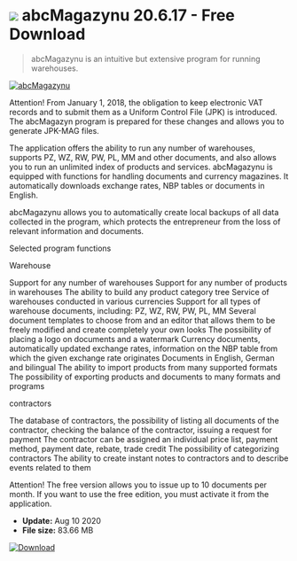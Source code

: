 # ![](https://cdn.softexe.net/static/icon/win.gif) abcMagazynu 20.6.17 - Free Download

> abcMagazynu is an intuitive but extensive program for running warehouses.

[![abcMagazynu](https://gallery.dpcdn.pl/imgc/Tools/77659/g_-_420x350_1.5_-_x20170917173337_0.jpg)](https://softexe.net/win/business/management/abcmagazynu:haca.html)

Attention! From January 1, 2018, the obligation to keep electronic VAT records and to submit them as a Uniform Control File (JPK) is introduced. The abcMagazyn program is prepared for these changes and allows you to generate JPK-MAG files.
 
 The application offers the ability to run any number of warehouses, supports PZ, WZ, RW, PW, PL, MM and other documents, and also allows you to run an unlimited index of products and services. abcMagazynu is equipped with functions for handling documents and currency magazines. It automatically downloads exchange rates, NBP tables or documents in English.
 
 abcMagazynu allows you to automatically create local backups of all data collected in the program, which protects the entrepreneur from the loss of relevant information and documents. 
 
 Selected program functions
 
 Warehouse
 
 Support for any number of warehouses
 Support for any number of products in warehouses
 The ability to build any product category tree
 Service of warehouses conducted in various currencies
 Support for all types of warehouse documents, including: PZ, WZ, RW, PW, PL, MM
 Several document templates to choose from and an editor that allows them to be freely modified and create completely your own looks
 The possibility of placing a logo on documents and a watermark
 Currency documents, automatically updated exchange rates, information on the NBP table from which the given exchange rate originates
 Documents in English, German and bilingual
 The ability to import products from many supported formats
 The possibility of exporting products and documents to many formats and programs
 
 
 contractors
 
 The database of contractors, the possibility of listing all documents of the contractor, checking the balance of the contractor, issuing a request for payment
 The contractor can be assigned an individual price list, payment method, payment date, rebate, trade credit
 The possibility of categorizing contractors
 The ability to create instant notes to contractors and to describe events related to them
 
 Attention!
 The free version allows you to issue up to 10 documents per month. If you want to use the free edition, you must activate it from the application.


- **Update:** Aug 10 2020
- **File size:** 83.66 MB

[![Download](https://cdn.softexe.net/static/img/download.png)](https://softexe.net/win/business/management/abcmagazynu:haca.html)

